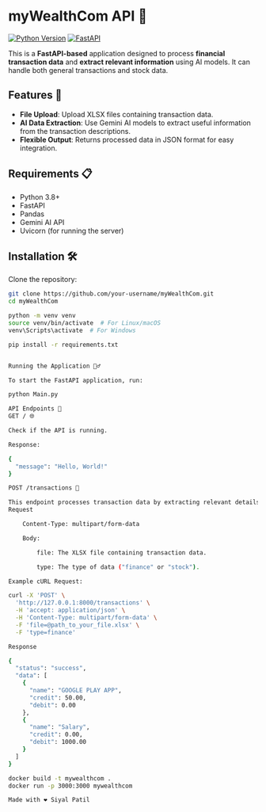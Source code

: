 # myWealthCom API 🚀

[![Python Version](https://img.shields.io/badge/python-3.8%2B-blue)](https://www.python.org/)
[![FastAPI](https://img.shields.io/badge/FastAPI-0.75.0-green)](https://fastapi.tiangolo.com/)

This is a **FastAPI-based** application designed to process **financial transaction data** and **extract relevant information** using AI models. It can handle both general transactions and stock data.

## Features 🌟

- **File Upload**: Upload XLSX files containing transaction data.
- **AI Data Extraction**: Use Gemini AI models to extract useful information from the transaction descriptions.
- **Flexible Output**: Returns processed data in JSON format for easy integration.

## Requirements 📋

- Python 3.8+
- FastAPI
- Pandas
- Gemini AI API
- Uvicorn (for running the server)

## Installation 🛠️

Clone the repository:

```bash
git clone https://github.com/your-username/myWealthCom.git
cd myWealthCom

python -m venv venv
source venv/bin/activate  # For Linux/macOS
venv\Scripts\activate  # For Windows

pip install -r requirements.txt


Running the Application 🏃‍♂️

To start the FastAPI application, run:

python Main.py

API Endpoints 📡
GET / 🌐

Check if the API is running.

Response:

{
  "message": "Hello, World!"
}

POST /transactions 💼

This endpoint processes transaction data by extracting relevant details from an uploaded CSV file.
Request

    Content-Type: multipart/form-data

    Body:

        file: The XLSX file containing transaction data.

        type: The type of data ("finance" or "stock").

Example cURL Request:

curl -X 'POST' \
  'http://127.0.0.1:8000/transactions' \
  -H 'accept: application/json' \
  -H 'Content-Type: multipart/form-data' \
  -F 'file=@path_to_your_file.xlsx' \
  -F 'type=finance'

Response

{
  "status": "success",
  "data": [
    {
      "name": "GOOGLE PLAY APP",
      "credit": 50.00,
      "debit": 0.00
    },
    {
      "name": "Salary",
      "credit": 0.00,
      "debit": 1000.00
    }
  ]
}

docker build -t mywealthcom .
docker run -p 3000:3000 mywealthcom

Made with ❤️ Siyal Patil

